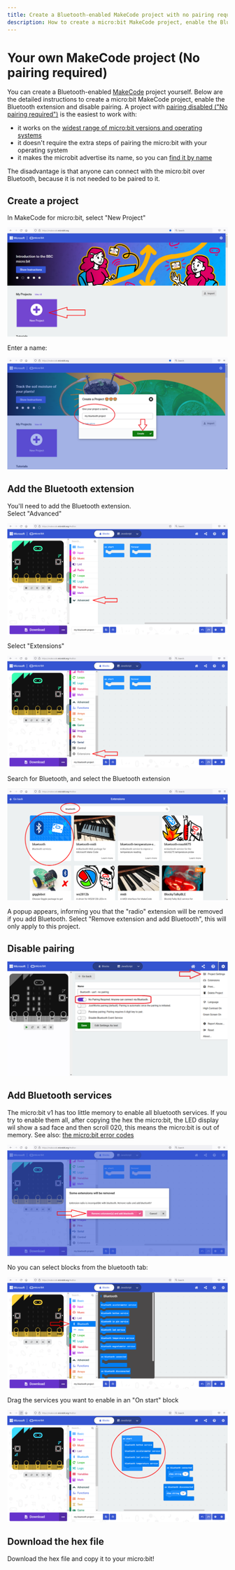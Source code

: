 ```yaml
---
title: Create a Bluetooth-enabled MakeCode project with no pairing required 
description: How to create a micro:bit MakeCode project, enable the Bluetooth extension and disable pairing
---
```

# Your own MakeCode project (No pairing required)

You can create a Bluetooth-enabled [MakeCode](https://makecode.microbit.org) project yourself. 
Below are the detailed instructions to create a micro:bit MakeCode project, enable the Bluetooth extension 
and disable pairing. A project with [pairing disabled ("No pairing required")](#disable-pairing) is the easiest to work with:

- it works on the [widest range of micro:bit versions and operating systems](../index.md#microbit-versions-operating-systems-bluetooth-pairing)
- it doesn't require the extra steps of pairing the micro:bit with your operating system
- it makes the microbit advertise its name, so you can [find it by name](../reference/kaspersmicrobit.md#kaspersmicrobit.kaspersmicrobit.KaspersMicrobit.find_one_microbit)

The disadvantage is that anyone can connect with the micro:bit over Bluetooth, because it is not needed to be paired to it.

## Create a project
In MakeCode for micro:bit, select "New Project"  

![New project](makecode-1.png)  
  
Enter a name:

![Name project](makecode-2.png)  


## Add the Bluetooth extension
You'll need to add the Bluetooth extension.   
Select "Advanced"

![Create project](makecode-3.png)  

Select "Extensions"  

![Create project](makecode-4.png)  

Search for Bluetooth, and select the Bluetooth extension

![Create project](makecode-5.png)  

A popup appears, informing you that the "radio" extension will be removed if you add Bluetooth. 
Select "Remove extension and add Bluetooth", this will only apply to this project.  

## Disable pairing

![Select No pairing required in project settings](microbit-no-pairing.png)


## Add Bluetooth services
The micro:bit v1 has too little memory to enable all bluetooth services. If you try to enable them all, after 
copying the hex the micro:bit, the LED display wil show a sad face and then scroll 020, this means the micro:bit is out of memory.
See also: [the micro:bit error codes](https://makecode.microbit.org/device/error-codes)

![Create project](makecode-6.png)  

No you can select blocks from the bluetooth tab:  

![Create project](makecode-7.png)  

Drag the services you want to enable in an "On start" block  

![Create project](makecode-8.png)

## Download the hex file
Download the hex file and copy it to your micro:bit!  

